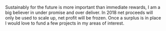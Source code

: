 Sustainably for the future is more important than immediate rewards, I am a big believer in under promise and over deliver. In 2018 net proceeds will only be used to scale up, net profit will be frozen. Once a surplus is in place I would love to fund a few projects in my areas of interest.
